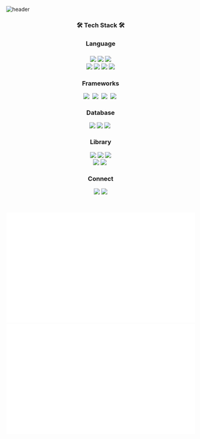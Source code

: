 ![header](https://capsule-render.vercel.app/api?type=soft&color=auto&height=150&section=header&text=GwangCheonShin&fontSize=70&animation=twinkling)

<h3 align="center">🛠 Tech Stack 🛠</h3>

<h3 align="center">Language<h3>
<p align="center">
  <img src="https://img.shields.io/badge/Python-3776AB?style=plastic&logo=python&logoColor=white"/>
<img src="https://img.shields.io/badge/HTML5-E34F26?style=flat&logo=html5&logoColor=white"/>
<img src="https://img.shields.io/badge/CSS3-1572B6?style=for-the-badge&logo=css3&logoColor=white"/>
  <br>
  <img src="https://img.shields.io/badge/JavaScript-323330?style=for-the-badge&logo=javascript&logoColor=F7DF1E"/>
<img src="https://img.shields.io/badge/C-00599C?style=for-the-badge&logo=c&logoColor=white"/>
<img src="https://img.shields.io/badge/C%2B%2B-00599C?style=for-the-badge&logo=c%2B%2B&logoColor=white"/>
  <img src="https://img.shields.io/badge/Java-ED8B00?style=for-the-badge&logo=java"/>
</p>

<h3 align="center">Frameworks</h3>
<p align="center">
<img src="https://img.shields.io/badge/Django-092E20?style=for-the-badge&logo=Django&logoColor=white"/></a>&nbsp 
<img src="https://img.shields.io/badge/Flask-000000?style=for-the-badge&logo=Flask&logoColor=white"/></a>&nbsp 
<img src="https://img.shields.io/badge/React-61DAFB?style=for-the-badge&logo=React&logoColor=white"/></a>&nbsp 
<img src="https://img.shields.io/badge/Express-000000?style=for-the-badge&logo=Express&logoColor=white"/></a>&nbsp 

  <br> 
</p>
<h3 align="center">Database</h3>
<p align="center">
  <img src="https://img.shields.io/badge/mysql-4479A1?style=for-the-badge&logo=mysql&logoColor=white"/>
  <img src="https://img.shields.io/badge/SQLite-003B57?style=for-the-badge&logo=sqlite&logoColor=white"/>
<img src="https://img.shields.io/badge/MongoDB-47A248?style=for-the-badge&logo=MongoDB&logoColor=white"/></a>&nbsp 
</p>

<h3 align="center">Library</h3>
<p align="center">
<img src="https://img.shields.io/badge/pandas-%23150458.svg?style=for-the-badge&logo=pandas&logoColor=white"/>
<img src="https://img.shields.io/badge/numpy-%23013243.svg?style=for-the-badge&logo=numpy&logoColor=white"/>
<img src="https://img.shields.io/badge/Plotly-%233F4F75.svg?style=for-the-badge&logo=plotly&logoColor=white"/>
  <br>
<img src="https://img.shields.io/badge/Selenium-43B02A?style=for-the-badge&logo=Selenium&logoColor=white"/></a>
<img src="https://img.shields.io/badge/scikitLearn-F7931E?style=for-the-badge&logo=scikit-learn&logoColor=white"/></a>&nbsp 

<!-- <img src="https://img.shields.io/badge/쓰고자하는_텍스트-컬러코드?style=for-the-badge&logo=simpleicons에서_아이콘이름&logoColor=white"/></a>&nbsp  -->

<br>
</p>


<h3 align="center"> Connect </h3>
<p align="center">
  <a href="mailto:tlsrhkdcjs12@naver.com"><img src="https://img.shields.io/badge/Gmail-d14836?style=for-the-badge&logo=Gmail&logoColor=white&link=viliketh1s98@naver.com"/></a>
  <img src="https://img.shields.io/badge/Velog-20C997?style=for-the-badge&logo=Velog&logoColor=white"/></a>
 
</p>
<br>
<div align="center">

  ![My](https://github.com/Shin-GC/github-stats-transparent/blob/output/generated/languages.svg) ![My2](https://github.com/Shin-GC/github-stats-transparent/blob/output/generated/overview.svg)
  
  
</div>

